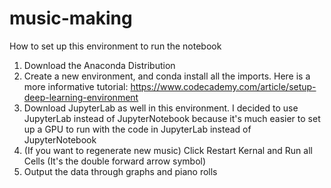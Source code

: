# music-making
How to set up this environment to run the notebook
1. Download the Anaconda Distribution
2. Create a new environment, and conda install all the imports. Here is a more informative tutorial: https://www.codecademy.com/article/setup-deep-learning-environment
3. Download JupyterLab as well in this environment. I decided to use JupyterLab instead of JupyterNotebook because it's much easier to set up a GPU to run with the code in JupyterLab instead of JupyterNotebook
4. (If you want to regenerate new music) Click Restart Kernal and Run all Cells (It's the double forward arrow symbol)
5. Output the data through graphs and piano rolls
